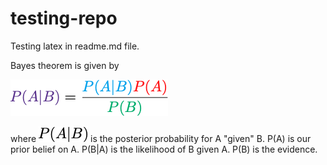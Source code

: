 # testing-repo

Testing latex in readme.md file. 

Bayes theorem is given by

![alt text][bayes]

[bayes]: https://github.com/GeraintPratten/testing-repo/blob/master/images/bayes.png "Bayes theorem"

where ![Posterior probability of A given B](https://github.com/GeraintPratten/testing-repo/blob/master/images/PAgB.png) is the posterior probability for A "given" B. P(A) is our prior belief on A. P(B|A) is the likelihood of B given A. P(B) is the evidence. 
